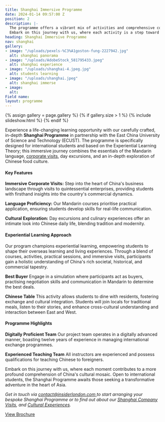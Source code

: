```yaml
---
title: Shanghai Immersive Programme
date: 2024-01-14 09:57:00 Z
position: 2
description: |-
  The programme offers a vibrant mix of activities and comprehensive course designs, providing students with a profound understanding of Chinese culture. Beyond kindling interest, it establishes a robust foundation for their academic and career journey.
  Embark on this journey with us, where each activity is a step toward a more profound comprehension of China's rich societal, historical, and commercial tapestry
heading: Shanghai Immersive Programme
nav: shanghai
gallery:
- image: "/uploads/pexels-%C3%A1goston-fung-2227942.jpg"
  alt: shanghai panorama
- image: "/uploads/AdobeStock_581795433.jpeg"
  alt: shanghai experience
- image: "/uploads/shanghai-4.jpeg.jpg"
  alt: students learning
- image: "/uploads/shanghai.jpeg"
  alt: shanghai immerse
- image: 
  alt: 
Field name: 
layout: programme
---
```


{% assign gallery = page.gallery %}
{% if gallery.size > 1 %}
  {% include slideshow.html %}
{% endif %}

Experience a life-changing learning opportunity with our carefully crafted, in-depth 
**Shanghai Programme** in partnership with the East China University of Science and Technology (ECUST). The programme is specifically designed for international students and based on the Experiential Learning Theory; this immersive journey combines the essentials of the Mandarin language, [corporate visits](https://insiderlondon.com/asia/shanghai/company-visits), day excursions, and an in-depth exploration of Chinese food culture.

#### Key Features

**Immersive Corporate Visits:** Step into the heart of China's business landscape through visits to quintessential enterprises, providing students with firsthand insights into the country's commercial dynamics.

**Language Proficiency:** Our Mandarin courses prioritise practical application, ensuring students develop skills for real-life communication.

**Cultural Exploration:** Day excursions and culinary experiences offer an intimate look into Chinese daily life, blending tradition and modernity.

#### Experiential Learning Approach

Our program champions experiential learning, empowering students to shape their overseas learning and living experiences. Through a blend of courses, activities, practical sessions, and immersive visits, participants gain a holistic understanding of China's rich societal, historical, and commercial tapestry.

**Best Buyer**
Engage in a simulation where participants act as buyers, practising negotiation skills and communication in Mandarin to determine the best deals.

**Chinese Table** 
This activity allows students to dine with residents, fostering exchange and cultural integration. Students will join locals for traditional meals, listen to their stories, and enhance cross-cultural understanding and interaction between East and West.


#### Programme Highlights

**Digitally Proficient Team** 
Our project team operates in a digitally advanced manner, boasting twelve years of experience in managing international exchange programmes.

**Experienced Teaching Team**
All instructors are experienced and possess qualifications for teaching Chinese to foreigners.

Embark on this journey with us, where each moment contributes to a more profound comprehension of China's cultural mosaic. Open to international students, the Shanghai Programme awaits those seeking a transformative adventure in the heart of Asia.

*Get in touch via [contact@insiderlondon.com ](mailto:contact@insiderlondon.com) to start arranging your bespoke Shanghai Programme or to find out about our [Shanghai Company Visits](https://www.insiderlondon.com/asia/shanghai/company-visits/), and [Cultural Experiences](https://insiderlondon.com/asia/shanghai/cultural-experiences).*

<a onclick="gtag('event', 'Click', { 'event_category': 'Brochure', 'event_label':'Shanghai Programme' });" class="c-btn c-btn--primary c-btn--red" href="/assets/brochures/Shanghai programme 2024.pdf">View Brochure</a>